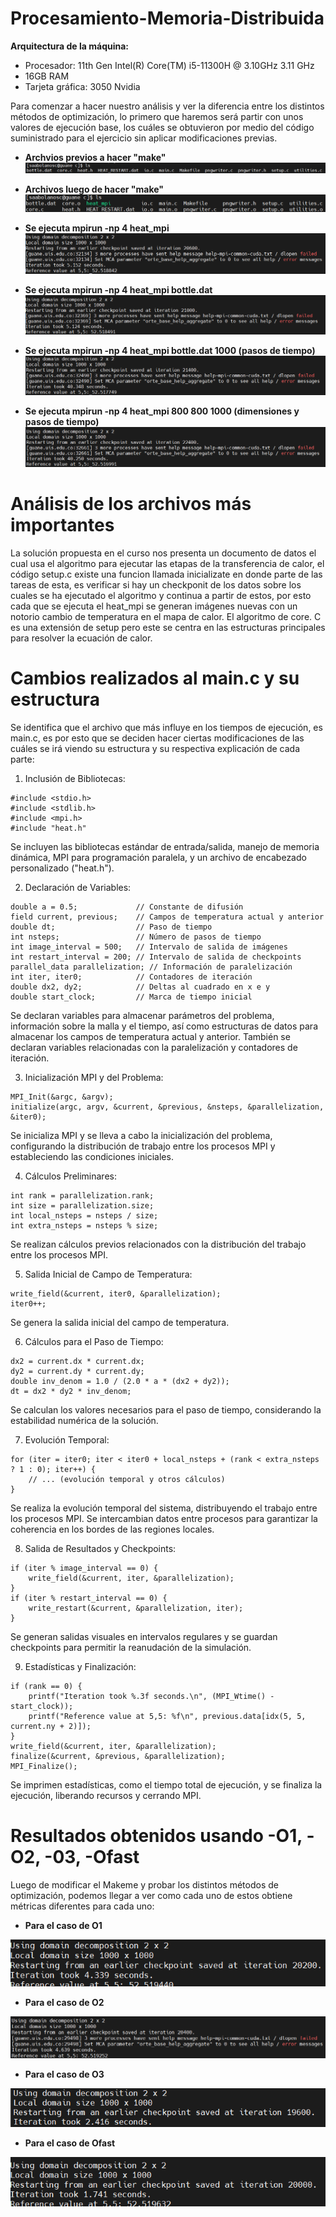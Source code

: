 # Procesamiento-Memoria-Distribuida

**Arquitectura de la máquina:**

- Procesador: 11th Gen Intel(R) Core(TM) i5-11300H @ 3.10GHz   3.11 GHz
- 16GB RAM
- Tarjeta gráfica: 3050 Nvidia

Para comenzar a hacer nuestro análisis y ver la diferencia entre los distintos métodos de optimización, lo primero que haremos será partir con unos valores de ejecución base, los cuáles se obtuvieron por medio del código suministrado para el ejercicio sin aplicar modificaciones previas.

- **Archvios previos a hacer "make"**
![](imgs/Archivos.png)

- **Archivos luego de hacer "make"**
![](https://github.com/Sntgo22/Procesamiento-Memoria-Distribuida/blob/main/imgs/Archivos%20post%20make.png)

- **Se ejecuta mpirun -np 4 heat_mpi**
![](https://github.com/Sntgo22/Procesamiento-Memoria-Distribuida/blob/main/imgs/1.png)

- **Se ejecuta mpirun -np 4 heat_mpi bottle.dat**
![](https://github.com/Sntgo22/Procesamiento-Memoria-Distribuida/blob/main/imgs/2.png)

- **Se ejecuta mpirun -np 4 heat_mpi bottle.dat 1000 (pasos de tiempo)**
![](https://github.com/Sntgo22/Procesamiento-Memoria-Distribuida/blob/main/imgs/3.png)

- **Se ejecuta mpirun -np 4 heat_mpi 800 800 1000 (dimensiones y pasos de tiempo)**
![](https://github.com/Sntgo22/Procesamiento-Memoria-Distribuida/blob/main/imgs/4.png)

# Análisis de los archivos más importantes
La solución propuesta en el curso nos presenta un documento de datos el cual usa el algoritmo para ejecutar las etapas de la transferencia de calor, el código setup.c existe una funcion llamada inicializate en donde parte de las tareas de esta, es verificar si hay un checkponit de los datos sobre los cuales se ha ejecutado el algoritmo y continua a partir de estos, por esto cada que se ejecuta el  heat_mpi se generan imágenes nuevas con un notorio cambio de temperatura en el mapa de calor. El algoritmo de core. C es una extensión de setup pero este se centra en las estructuras principales para resolver la ecuación de calor.

# Cambios realizados al main.c y su estructura
Se identifica que el archivo que más influye en los tiempos de ejecución, es main.c, es por esto que se deciden hacer ciertas modificaciones de las cuáles se irá viendo su estructura y su respectiva explicación de cada parte:

1. Inclusión de Bibliotecas:
````
#include <stdio.h>
#include <stdlib.h>
#include <mpi.h>
#include "heat.h"
````
Se incluyen las bibliotecas estándar de entrada/salida, manejo de memoria dinámica, MPI para programación paralela, y un archivo de encabezado personalizado ("heat.h").

2. Declaración de Variables:
````
double a = 0.5;             // Constante de difusión
field current, previous;    // Campos de temperatura actual y anterior
double dt;                  // Paso de tiempo
int nsteps;                 // Número de pasos de tiempo
int image_interval = 500;   // Intervalo de salida de imágenes
int restart_interval = 200; // Intervalo de salida de checkpoints
parallel_data parallelization; // Información de paralelización
int iter, iter0;            // Contadores de iteración
double dx2, dy2;            // Deltas al cuadrado en x e y
double start_clock;         // Marca de tiempo inicial
````
Se declaran variables para almacenar parámetros del problema, información sobre la malla y el tiempo, así como estructuras de datos para almacenar los campos de temperatura actual y anterior. También se declaran variables relacionadas con la paralelización y contadores de iteración.

3. Inicialización MPI y del Problema:
````
MPI_Init(&argc, &argv);
initialize(argc, argv, &current, &previous, &nsteps, &parallelization, &iter0);
````
Se inicializa MPI y se lleva a cabo la inicialización del problema, configurando la distribución de trabajo entre los procesos MPI y estableciendo las condiciones iniciales.

4. Cálculos Preliminares:
````
int rank = parallelization.rank;
int size = parallelization.size;
int local_nsteps = nsteps / size;
int extra_nsteps = nsteps % size;
````
Se realizan cálculos previos relacionados con la distribución del trabajo entre los procesos MPI.

5. Salida Inicial de Campo de Temperatura:
````
write_field(&current, iter0, &parallelization);
iter0++;
````
Se genera la salida inicial del campo de temperatura.

6. Cálculos para el Paso de Tiempo:
````
dx2 = current.dx * current.dx;
dy2 = current.dy * current.dy;
double inv_denom = 1.0 / (2.0 * a * (dx2 + dy2));
dt = dx2 * dy2 * inv_denom;
````
Se calculan los valores necesarios para el paso de tiempo, considerando la estabilidad numérica de la solución.

7. Evolución Temporal:
````
for (iter = iter0; iter < iter0 + local_nsteps + (rank < extra_nsteps ? 1 : 0); iter++) {
    // ... (evolución temporal y otros cálculos)
}
````
Se realiza la evolución temporal del sistema, distribuyendo el trabajo entre los procesos MPI. Se intercambian datos entre procesos para garantizar la coherencia en los bordes de las regiones locales.

8. Salida de Resultados y Checkpoints:
````
if (iter % image_interval == 0) {
    write_field(&current, iter, &parallelization);
}
if (iter % restart_interval == 0) {
    write_restart(&current, &parallelization, iter);
}
````
Se generan salidas visuales en intervalos regulares y se guardan checkpoints para permitir la reanudación de la simulación.

9. Estadísticas y Finalización:
````
if (rank == 0) {
    printf("Iteration took %.3f seconds.\n", (MPI_Wtime() - start_clock));
    printf("Reference value at 5,5: %f\n", previous.data[idx(5, 5, current.ny + 2)]);
}
write_field(&current, iter, &parallelization);
finalize(&current, &previous, &parallelization);
MPI_Finalize();
````
Se imprimen estadísticas, como el tiempo total de ejecución, y se finaliza la ejecución, liberando recursos y cerrando MPI.

# Resultados obtenidos usando -O1, -O2, -03, -Ofast

Luego de modificar el Makeme y probar los distintos métodos de optimización, podemos llegar a ver como cada uno de estos obtiene métricas diferentes para cada uno:

- **Para el caso de O1**

![](https://github.com/Sntgo22/Procesamiento-Memoria-Distribuida/blob/main/imgs/usando%20-01.png)

- **Para el caso de O2**

![](https://github.com/Sntgo22/Procesamiento-Memoria-Distribuida/blob/main/imgs/usando%20-02.png)

- **Para el caso de O3**

![](https://github.com/Sntgo22/Procesamiento-Memoria-Distribuida/blob/main/imgs/usando%20-03.png)

- **Para el caso de Ofast**

![](https://github.com/Sntgo22/Procesamiento-Memoria-Distribuida/blob/main/imgs/usando%20-0fast%20.png)
